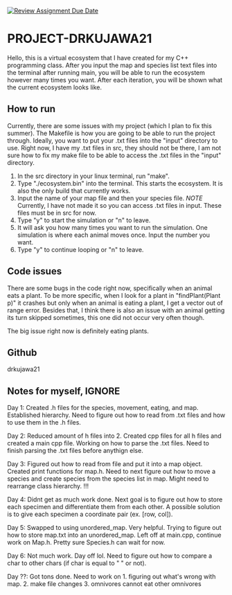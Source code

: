 [![Review Assignment Due Date](https://classroom.github.com/assets/deadline-readme-button-24ddc0f5d75046c5622901739e7c5dd533143b0c8e959d652212380cedb1ea36.svg)](https://classroom.github.com/a/CQ0jbgGv)

# PROJECT-DRKUJAWA21

Hello, this is a virtual ecosystem that I have created for my C++ programming class.
After you input the map and species list text files into the terminal after running main,
you will be able to run the ecosystem however many times you want. After each iteration,
you will be shown what the current ecosystem looks like.  

## How to run

Currently, there are some issues with my project (which I plan to fix this summer). The Makefile is how you are going to be able to run the project through. Ideally, you want to put your .txt files into the "input" directory to use. Right now, I have my .txt files in src, they should not be there, I am not sure how to fix my make file to be able to access the .txt files in the "input" directory.

1. In the src directory in your linux terminal, run "make".
2. Type "./ecosystem.bin" into the terminal. This starts the ecosystem. It is also the only build that currently works.
3. Input the name of your map file and then your species file. *NOTE* Currently, I have not made it so you can access .txt files in input. These files must be in src for now.
4. Type "y" to start the simulation or "n" to leave.
5. It will ask you how many times you want to run the simulation. One simulation is where each animal moves once. Input the number you want.
6. Type "y" to continue looping or "n" to leave.

## Code issues

There are some bugs in the code right now, specifically when an animal eats a plant.
To be more specific, when I look for a plant in "findPlant(Plant p)" it crashes but only when an animal is eating a plant, I get a vector out of range error. Besides that, I think there is also an issue with an animal getting its turn skipped sometimes, this one did not occur very often though.

The big issue right now is definitely eating plants.

## Github

drkujawa21











## Notes for myself, IGNORE

Day 1:
Created .h files for the species, movement, eating, and map. Established hierarchy.
Need to figure out how to read from .txt files and how to use them in the .h files.

Day 2:
Reduced amount of h files into 2. Created cpp files for all h files and created a main cpp file.
Working on how to parse the .txt files.
Need to finish parsing the .txt  files before anythign else.

Day 3:
Figured out how to read from file and put it into a map object. Created print functions for map.h. 
Need to next figure out how to move a species and create species from the species list in map. Might need to rearrange class hierarchy. !!!

Day 4:
Didnt get as much work done. 
Next goal is to figure out how to store each specimen and differentiate them from each other. A possible solution is to give each specimen a coordinate pair (ex. [row, col]).


Day 5:
Swapped to using unordered_map. Very helpful.
Trying to figure out how to store map.txt into an unordered_map.
Left off at main.cpp, continue work on Map.h. Pretty sure Species.h can wait for now.

Day 6:
Not much work. Day off lol. Need to figure out how to compare a char to other chars (if char is equal to " " or not).

Day ??:
Got tons done. Need to work on 1. figuring out what's wrong with map. 2. make file changes 3. omnivores cannot eat other omnivores